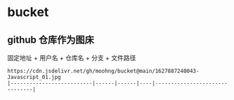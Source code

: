 # bucket

## github 仓库作为图床

固定地址 + 用户名 + 仓库名 + 分支 + 文件路径

```
https://cdn.jsdelivr.net/gh/moohng/bucket@main/1627887240043-Javascript_01.jpg
|--------------------------|------|------|----|-------------------------------|
```
